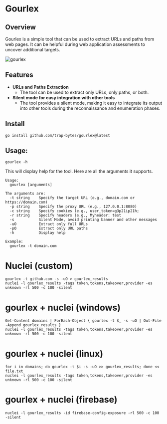 # Gourlex

## Overview

Gourlex is a simple tool that can be used to extract URLs and paths from web pages. 
It can be helpful during web application assessments to uncover additional targets.

![gourlex](https://github.com/trap-bytes/gourlex/blob/main/static/gourlex.png)

## Features

- **URLs and Paths Extraction**
  - The tool can be used to extract only URLs, only paths, or both.
- **Silent mode for easy integration with other tools**
  - The tool provides a silent mode, making it easy to integrate its output into other tools during the reconnaissance and enumeration phases.

## Install

```
go install github.com/trap-bytes/gourlex@latest
```
## Usage:

```
gourlex -h
```

This will display help for the tool. Here are all the arguments it supports.

```
Usage:
  gourlex [arguments]

The arguments are:
  -t string    Specify the target URL (e.g., domain.com or https://domain.com)  
  -p string    Specify the proxy URL (e.g., 127.0.0.1:8080)
  -c string    Specify cookies (e.g., user_token=g3p21ip21h; 
  -r string    Specify headers (e.g., Myheader: test
  -s           Silent Mode, avoid printing banner and other messages
  -uO          Extract only full URLs
  -pO          Extract only URL paths
  -h           Display help

Example:
  gourlex -t domain.com
```
# Nuclei (custom)
```
gourlex -t github.com -s -uO > gourlex_results
nuclei -l gourlex_results -tags token,tokens,takeover,provider -es unknown -rl 500 -c 100 -silent
```
# gourlex + nuclei (windows)
```
Get-Content domains | ForEach-Object { gourlex -t $_ -s -uO | Out-File -Append gourlex_results }
nuclei -l gourlex_results -tags token,tokens,takeover,provider -es unknown -rl 500 -c 100 -silent
```
# gourlex + nuclei (linux)
```
for i in domains; do gourlex -t $i -s -uO >> gourlex_results; done << file.txt
nuclei -l gourlex_results -tags token,tokens,takeover,provider -es unknown -rl 500 -c 100 -silent
```
# gourlex + nuclei (firebase)
```
nuclei -l gourlex_results -id firebase-config-exposure -rl 500 -c 100 -silent
```
